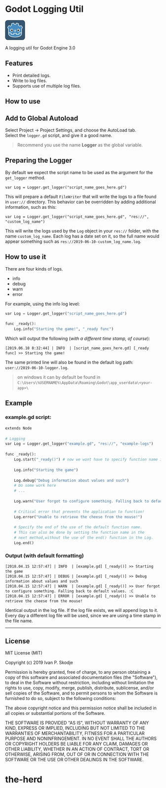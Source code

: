 # Godot Logging Util

![](icon.png)

A logging util for Godot Engine 3.0

## Features

- Print detailed logs.
- Write to log files.
- Supports use of multiple log files.


## How to use

## Add to Global Autoload
Select Project -> Project Settings, and choose the AutoLoad tab.  
Select the `logger.gd` script, and give it a good name.
> Recommend you use the name **Logger** as the global variable.


## Preparing the Logger
By default we expect the script name to be used as the argument for the `get_logger` method.

```
var Log = Logger.get_logger("script_name_goes_here.gd")
```

This will prepare a default `FileWriter` that will write the logs to a file found in `user://` directory. This behavior can be overridden by adding additional information, such as this:

```
var Log = Logger.get_logger("script_name_goes_here.gd", "res://", "custom_log_name")
```

This will write the logs used by the `Log` object in your `res://` folder, with the name `custom_log_name`. Each log has a date set on it, so the full name would appear something such as `res://2019-06-10-custom_log_name.log`.

## How to use it

There are four kinds of logs.
- info
- debug
- warn
- error

For example, using the info log level:

```python
var Log = Logger.get_logger("script_name_goes_here.gd")

func _ready():
	Log.info("Starting the game!", "_ready func")
```

Which will output the following (*with a different time stamp, of course*):

```
[2019.06.10 8:32:44] | INFO  | [script_name_goes_here.gd] [_ready func] >> Starting the game!
```

The same printed line will also be found in the default log path: 
`user://2019-06-10-logger.log`.
> on windows it can by default be found in `C:\Users\%USERNAME%\AppData\Roaming\Godot\app_userdata\<your-app>\`

## Example

### example.gd script:

```python
extends Node

# Logging
var Log = Logger.get_logger("example.gd", "res://", "example-logs")

func _ready():
	Log.start("_ready()") # now we wont have to specify function name in the other log statements

	Log.info("Starting the game")

	Log.debug("Debug information about values and such")
	# Do some work here
	# ...

	Log.warn("User forgot to configure something. Falling back to default values. :C ")

	# Critical error that prevents the application to function!
	Log.error("Unable to retrieve the cheese from the mouse!")

	# Specify the end of the use of the default function name. 
	# This can also be done by setting the function name in the 
	# next method,without the use of the end() function in the Log.
	Log.end()
```

### Output (with default formatting)

```
[2018.04.15 12:57:47] | INFO  | [example.gd] [_ready()] >> Starting the game
[2018.04.15 12:57:47] | DEBUG | [example.gd] [_ready()] >> Debug information about values and such
[2018.04.15 12:57:47] | WARN  | [example.gd] [_ready()] >> User forgot to configure something. Falling back to default values. :C 
[2018.04.15 12:57:47] | ERROR | [example.gd] [_ready()] >> Unable to retrieve the cheese from the mouse!
```

Identical output in the log file. If the log file exists, we will append logs to it. 
Every day a different log file will be used, since we are using a time stamp in the file name.

-----

## License

MIT License (MIT)

Copyright (c) 2019 Ivan P. Skodje

Permission is hereby granted, free of charge, to any person obtaining a copy
of this software and associated documentation files (the "Software"), to deal
in the Software without restriction, including without limitation the rights
to use, copy, modify, merge, publish, distribute, sublicense, and/or sell
copies of the Software, and to permit persons to whom the Software is
furnished to do so, subject to the following conditions:

The above copyright notice and this permission notice shall be included in all
copies or substantial portions of the Software.

THE SOFTWARE IS PROVIDED "AS IS", WITHOUT WARRANTY OF ANY KIND, EXPRESS OR
IMPLIED, INCLUDING BUT NOT LIMITED TO THE WARRANTIES OF MERCHANTABILITY,
FITNESS FOR A PARTICULAR PURPOSE AND NONINFRINGEMENT. IN NO EVENT SHALL THE
AUTHORS OR COPYRIGHT HOLDERS BE LIABLE FOR ANY CLAIM, DAMAGES OR OTHER
LIABILITY, WHETHER IN AN ACTION OF CONTRACT, TORT OR OTHERWISE, ARISING FROM,
OUT OF OR IN CONNECTION WITH THE SOFTWARE OR THE USE OR OTHER DEALINGS IN THE
SOFTWARE.
# the-herd
